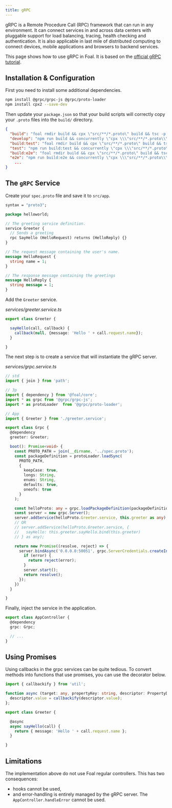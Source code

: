 ```yaml
---
title: gRPC
---
```


gRPC is a Remote Procedure Call (RPC) framework that can run in any environment. It can connect services in and across data centers with pluggable support for load balancing, tracing, health checking and authentication. It is also applicable in last mile of distributed computing to connect devices, mobile applications and browsers to backend services.

This page shows how to use gRPC in Foal. It is based on the [official gRPC tutorial](https://grpc.io/docs/languages/node/basics/).

## Installation & Configuration

First you need to install some additional dependencies.

```bash
npm install @grpc/grpc-js @grpc/proto-loader
npm install cpx2 --save-dev
```

Then update your `package.json` so that your build scripts will correctly copy your `.proto` files into the `build/` directory.

```json
{
  "build": "foal rmdir build && cpx \"src/**/*.proto\" build && tsc -p tsconfig.app.json",
  "develop": "npm run build && concurrently \"cpx \\\"src/**/*.proto\\\" build -w\" \"tsc -p tsconfig.app.json -w\" \"supervisor -w ./build,./config -e js,json,yml,proto --no-restart-on error ./build/index.js\"",
  "build:test": "foal rmdir build && cpx \"src/**/*.proto\" build && tsc -p tsconfig.test.json",
  "test": "npm run build:test && concurrently \"cpx \\\"src/**/*.proto\\\" build -w\" \"tsc -p tsconfig.test.json -w\" \"mocha --file ./build/test.js -w --watch-files build \\\"./build/**/*.spec.js\\\"\"",
  "build:e2e": "foal rmdir build && cpx \"src/**/*.proto\" build && tsc -p tsconfig.e2e.json",
  "e2e": "npm run build:e2e && concurrently \"cpx \\\"src/**/*.proto\\\" build -w\" \"tsc -p tsconfig.e2e.json -w\" \"mocha --file ./build/e2e.js -w --watch-files build \\\"./build/e2e/**/*.js\\\"\"",
    ...
}
```

## The `gRPC` Service

Create your `spec.proto` file and save it to `src/app`.

```proto
syntax = "proto3";

package helloworld;

// The greeting service definition.
service Greeter {
  // Sends a greeting
  rpc SayHello (HelloRequest) returns (HelloReply) {}
}

// The request message containing the user's name.
message HelloRequest {
  string name = 1;
}

// The response message containing the greetings
message HelloReply {
  string message = 1;
}
```

Add the `Greeter` service.

*services/greeter.service.ts*
```typescript
export class Greeter {

  sayHello(call, callback) {
    callback(null, {message: 'Hello ' + call.request.name});
  }

}

```

The next step is to create a service that will instantiate the gRPC server.

*services/grpc.service.ts*
```typescript
// std
import { join } from 'path';

// 3p
import { dependency } from '@foal/core';
import * as grpc from '@grpc/grpc-js';
import * as protoLoader  from '@grpc/proto-loader';

// App
import { Greeter } from './greeter.service';

export class Grpc {
  @dependency
  greeter: Greeter;

  boot(): Promise<void> {
    const PROTO_PATH = join(__dirname, '../spec.proto');
    const packageDefinition = protoLoader.loadSync(
      PROTO_PATH,
      {
        keepCase: true,
        longs: String,
        enums: String,
        defaults: true,
        oneofs: true
      }
    );

    const helloProto: any = grpc.loadPackageDefinition(packageDefinition).helloworld;
    const server = new grpc.Server();
    server.addService(helloProto.Greeter.service, this.greeter as any);
    // OR
    // server.addService(helloProto.Greeter.service, {
    //   sayHello: this.greeter.sayHello.bind(this.greeter)
    // } as any);

    return new Promise((resolve, reject) => {
      server.bindAsync('0.0.0.0:50051', grpc.ServerCredentials.createInsecure(), error => {
        if (error) {
          return reject(error);
        }
        server.start();
        return resolve();
      });
    })
  }

}

```

Finally, inject the service in the application.

```typescript
export class AppController {
  @dependency
  grpc: Grpc;

  // ...
}

```

## Using Promises

Using callbacks in the grpc services can be quite tedious. To convert methods into functions that use promises, you can use the decorator below.

```typescript
import { callbackify } from 'util';

function async (target: any, propertyKey: string, descriptor: PropertyDescriptor) {
  descriptor.value = callbackify(descriptor.value);
};

export class Greeter {

  @async
  async sayHello(call) {
    return { message: 'Hello ' + call.request.name };
  }

}

```

## Limitations

The implementation above do not use Foal regular controllers. This has two consequences:
- hooks cannot be used,
- and error-handling is entirely managed by the gRPC server. The `AppController.handleError` cannot be used.

